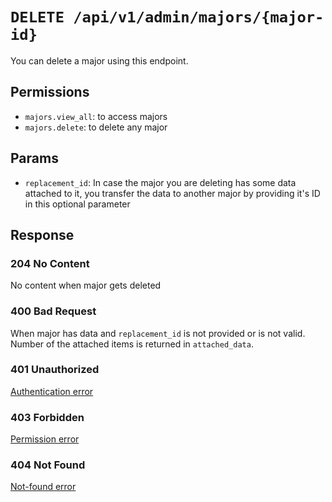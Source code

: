 # `DELETE /api/v1/admin/majors/{major-id}`
You can delete a major using this endpoint.


## Permissions

- `majors.view_all`: to access majors
- `majors.delete`: to delete any major

## Params

- `replacement_id`: In case the major you are deleting has some data attached to it, you transfer the data to another major by providing it's ID in this optional parameter

## Response

### 204 No Content
 No content when major gets deleted

### 400 Bad Request
 When major has data and `replacement_id` is not provided or is not valid. Number of the attached items is returned in `attached_data`.

### 401 Unauthorized
[Authentication error](../../_globals/authentication-errors.md)

### 403 Forbidden
[Permission error](../../_globals/permission-errors.md)

### 404 Not Found
[Not-found error](../../_globals/not-found-errors.md)

